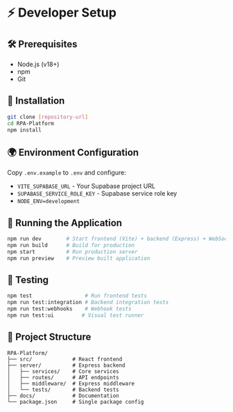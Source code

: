 # ⚡ Developer Setup

## 🛠️ Prerequisites
- Node.js (v18+)
- npm
- Git

## 🔧 Installation
```bash
git clone [repository-url]
cd RPA-Platform
npm install
```

## 🌍 Environment Configuration
Copy `.env.example` to `.env` and configure:
- `VITE_SUPABASE_URL` - Your Supabase project URL
- `SUPABASE_SERVICE_ROLE_KEY` - Supabase service role key
- `NODE_ENV=development`

## 🚀 Running the Application
```bash
npm run dev        # Start frontend (Vite) + backend (Express) + WebSocket server
npm run build      # Build for production
npm start          # Run production server
npm run preview    # Preview built application
```

## 🧪 Testing
```bash
npm test                 # Run frontend tests
npm run test:integration # Backend integration tests
npm run test:webhooks    # Webhook tests
npm run test:ui         # Visual test runner
```

## 📁 Project Structure
```
RPA-Platform/
├── src/             # React frontend
├── server/          # Express backend
│   ├── services/    # Core services
│   ├── routes/      # API endpoints
│   ├── middleware/  # Express middleware
│   └── tests/       # Backend tests
├── docs/            # Documentation
└── package.json     # Single package config
```
